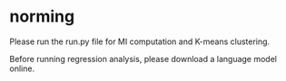 # norming

Please run the run.py file for MI computation and K-means clustering.

Before running regression analysis, please download a language model online.
